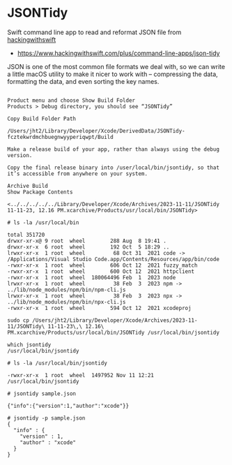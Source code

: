 # JSONTidy

Swift command line app to read and reformat JSON file from
[hackingwithswift](https://www.hackingwithswift.com)

- https://www.hackingwithswift.com/plus/command-line-apps/json-tidy

JSON is one of the most common file formats we deal with, so we can write a
little macOS utility to make it nicer to work with – compressing the data,
formatting the data, and even sorting the key names.

```

Product menu and choose Show Build Folder
Products > Debug directory, you should see “JSONTidy”

Copy Build Folder Path

/Users/jht2/Library/Developer/Xcode/DerivedData/JSONTidy-fcztekwrdmchbuegnwyyperiqwpt/Build

Make a release build of your app, rather than always using the debug version.

Copy the final release binary into /user/local/bin/jsontidy, so that it’s accessible from anywhere on your system.

Archive Build
Show Package Contents

<../../../../../Library/Developer/Xcode/Archives/2023-11-11/JSONTidy 11-11-23, 12.16 PM.xcarchive/Products/usr/local/bin/JSONTidy>

# ls -la /usr/local/bin

total 351720
drwxr-xr-x@ 9 root  wheel        288 Aug  8 19:41 .
drwxr-xr-x  6 root  wheel        192 Oct  5 18:29 ..
lrwxr-xr-x  1 root  wheel         68 Oct 31  2021 code -> /Applications/Visual Studio Code.app/Contents/Resources/app/bin/code
-rwxr-xr-x  1 root  wheel        606 Oct 12  2021 fuzzy_match
-rwxr-xr-x  1 root  wheel        600 Oct 12  2021 httpclient
-rwxr-xr-x  1 root  wheel  180064496 Feb  1  2023 node
lrwxr-xr-x  1 root  wheel         38 Feb  3  2023 npm -> ../lib/node_modules/npm/bin/npm-cli.js
lrwxr-xr-x  1 root  wheel         38 Feb  3  2023 npx -> ../lib/node_modules/npm/bin/npx-cli.js
-rwxr-xr-x  1 root  wheel        594 Oct 12  2021 xcodeproj

sudo cp /Users/jht2/Library/Developer/Xcode/Archives/2023-11-11/JSONTidy\ 11-11-23\,\ 12.16\ PM.xcarchive/Products/usr/local/bin/JSONTidy /usr/local/bin/jsontidy

which jsontidy
/usr/local/bin/jsontidy

# ls -la /usr/local/bin/jsontidy

-rwxr-xr-x  1 root  wheel  1497952 Nov 11 12:21 /usr/local/bin/jsontidy

# jsontidy sample.json

{"info":{"version":1,"author":"xcode"}}

# jsontidy -p sample.json
{
  "info" : {
    "version" : 1,
    "author" : "xcode"
  }
}

```
